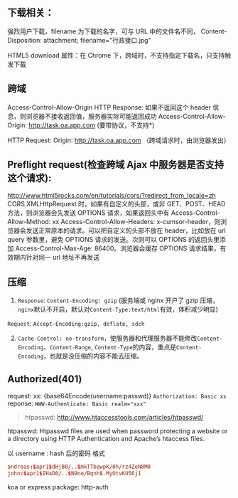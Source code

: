 ## 下载相关：

强烈用户下载，filename 为下载的名字，可与 URL 中的文件名不同，
Content-Disposition: attachment; filename="行政接口.jpg"

HTML5 download 属性：在 Chrome 下，跨域时，不支持指定下载名，只支持触发下载

## 跨域

Access-Control-Allow-Origin
HTTP Response:
如果不返回这个 header 信息，则浏览器不接收返回值，服务器实际可能返回成功
Access-Control-Allow-Origin: http://task.oa.app.com (要带协议，不支持\*)

HTTP Request:
Origin: http://task.oa.app.com （跨域请求时，由浏览器发出）

## Preflight request(检查跨域 Ajax 中服务器是否支持这个请求):

http://www.html5rocks.com/en/tutorials/cors/?redirect_from_locale=zh
CORS XMLHttpRequest 时，如果有自定义的头部，或非 GET、POST、HEAD 方法，则浏览器会先发送 OPTIONS 请求，如果返回头中有 Access-Control-Allow-Method: xx Access-Control-Allow-Headers: x-cumsor-header，则浏览器会发送正常原本的请求。可以把自定义的头部不放在 header，比如放在 url query 参数里，避免 OPTIONS 请求的发送。次则可以 OPTIONS 的返回头里添加 Access-Control-Max-Age: 86400。浏览器会缓存 OPTIONS 请求结果，有效期内针对同一 url 地址不再发送

## 压缩

1.  `Response`:
    `Content-Encoding: gzip` (服务端或 nginx 开户了 gzip 压缩，`nginx`默认不开启，默认对`Content-Type:text/html`有效，体积减少明显)

`Request`:
`Accept-Encoding:gzip, deflate, sdch`

2.  `Cache-Control: no-transform`，使服务器和代理服务器不能修改`Content-Encoding`、`Content-Range`, `Content-Type`的内容，重点是`Content-Encoding`，也就是没压缩的内容不能去压缩。

## Authorized(401)

request:
xx: {base64Encode(username:passwd)}
`Authorization: Basic xx`
reponse:
`WWW-Authenticate: Basic realm="xxx"`

> htpasswd: http://www.htaccesstools.com/articles/htpasswd/

htpasswd: Htpasswd files are used when password protecting a website or a directory using HTTP Authentication and Apache’s htaccess files.

以 username : hash 后的密码 格式

```conf
andreas:$apr1$dHjB0/..$mkTTbqwpK/0h/rz4ZeN8M0
john:$apr1$IHaD0/..$N9ne/Bqnh8.MyOtvKU56j1
```

koa or express package: http-auth
